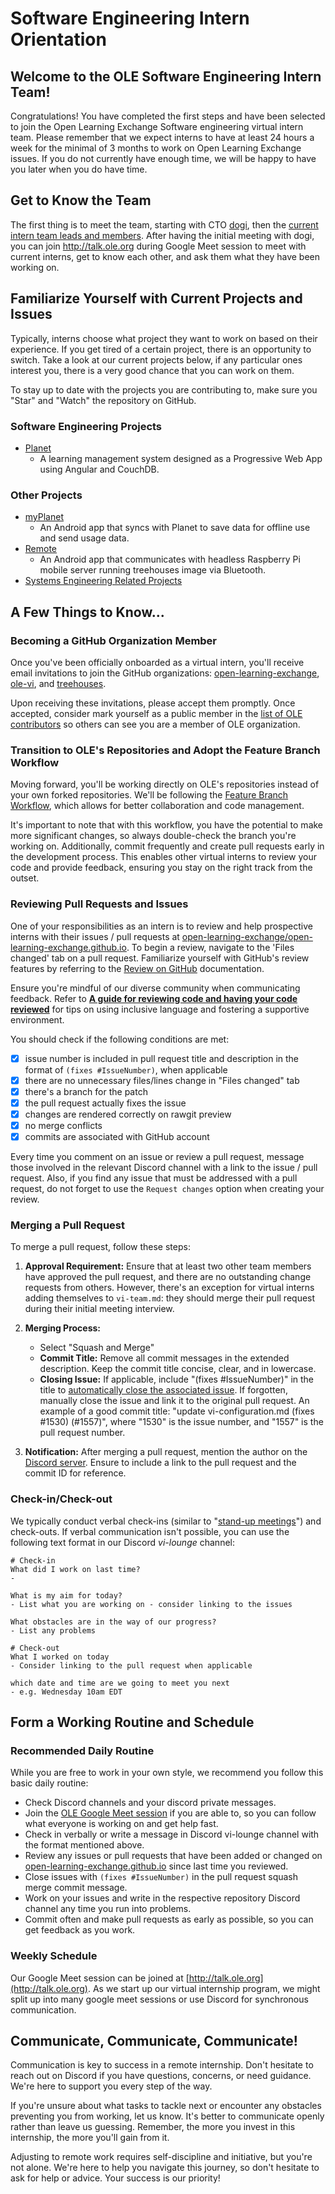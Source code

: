 # Software Engineering Intern Orientation

## Welcome to the OLE Software Engineering Intern Team!

Congratulations! You have completed the first steps and have been selected to join the Open Learning Exchange Software engineering virtual intern team. Please remember that we expect interns to have at least 24 hours a week for the minimal of 3 months to work on Open Learning Exchange issues. If you do not currently have enough time, we will be happy to have you later when you do have time.

## Get to Know the Team

The first thing is to meet the team, starting with CTO [dogi](https://github.com/dogi), then the [current intern team leads and members](#!./pages/vi/vi-team.md). After having the initial meeting with dogi, you can join <http://talk.ole.org> during Google Meet session to meet with current interns, get to know each other, and ask them what they have been working on.

## Familiarize Yourself with Current Projects and Issues

Typically, interns choose what project they want to work on based on their experience. If you get tired of a certain project, there is an opportunity to switch. Take a look at our current projects below, if any particular ones interest you, there is a very good chance that you can work on them.

To stay up to date with the projects you are contributing to, make sure you "Star" and "Watch" the repository on GitHub.

### Software Engineering Projects

- [Planet](https://github.com/open-learning-exchange/planet)
  - A learning management system designed as a Progressive Web App using Angular and CouchDB.

### Other Projects

- [myPlanet](https://github.com/open-learning-exchange/myplanet)
  - An Android app that syncs with Planet to save data for offline use and send usage data.
- [Remote](https://github.com/treehouses/remote/)
  - An Android app that communicates with headless Raspberry Pi mobile server running treehouses image via Bluetooth.
- [Systems Engineering Related Projects](https://treehouses.io/#!./pages/vi/orientation.md#Familiarize_Yourself_with_Current_Projects_and_Issues)

## A Few Things to Know...

### Becoming a GitHub Organization Member

Once you've been officially onboarded as a virtual intern, you'll receive email invitations to join the GitHub organizations: [open-learning-exchange](https://github.com/open-learning-exchange), [ole-vi](https://github.com/ole-vi), and [treehouses](https://github.com/treehouses).

Upon receiving these invitations, please accept them promptly. Once accepted, consider mark yourself as a public member in the [list of OLE contributors](https://github.com/orgs/open-learning-exchange/people) so others can see you are a member of OLE organization.

### Transition to OLE's Repositories and Adopt the Feature Branch Workflow

Moving forward, you'll be working directly on OLE's repositories instead of your own forked repositories. We'll be following the [Feature Branch Workflow](https://www.atlassian.com/git/tutorials/comparing-workflows/feature-branch-workflow), which allows for better collaboration and code management.

It's important to note that with this workflow, you have the potential to make more significant changes, so always double-check the branch you're working on. Additionally, commit frequently and create pull requests early in the development process. This enables other virtual interns to review your code and provide feedback, ensuring you stay on the right track from the outset.

### Reviewing Pull Requests and Issues

One of your responsibilities as an intern is to review and help prospective interns with their issues / pull requests at [open-learning-exchange/open-learning-exchange.github.io](https://github.com/open-learning-exchange/open-learning-exchange.github.io). To begin a review, navigate to the 'Files changed' tab on a pull request. Familiarize yourself with GitHub's review features by referring to the [Review on GitHub](https://docs.github.com/en/pull-requests/collaborating-with-pull-requests/reviewing-changes-in-pull-requests/about-pull-request-reviews) documentation.

Ensure you're mindful of our diverse community when communicating feedback. Refer to [**A guide for reviewing code and having your code reviewed**](https://github.com/thoughtbot/guides/tree/main/code-review#code-review) for tips on using inclusive language and fostering a supportive environment.

You should check if the following conditions are met:

- [x] issue number is included in pull request title and description in the format of `(fixes #IssueNumber)`, when applicable
- [x] there are no unnecessary files/lines change in "Files changed" tab
- [x] there's a branch for the patch
- [x] the pull request actually fixes the issue
- [x] changes are rendered correctly on rawgit preview
- [x] no merge conflicts
- [x] commits are associated with GitHub account

Every time you comment on an issue or review a pull request, message those involved in the relevant Discord channel with a link to the issue / pull request. Also, if you find any issue that must be addressed with a pull request, do not forget to use the `Request changes` option when creating your review.

### Merging a Pull Request

To merge a pull request, follow these steps:

1. **Approval Requirement:** Ensure that at least two other team members have approved the pull request, and there are no outstanding change requests from others. However, there's an exception for virtual interns adding themselves to `vi-team.md`: they should merge their pull request during their initial meeting interview.

2. **Merging Process:**
   - Select "Squash and Merge"
   - **Commit Title:** Remove all commit messages in the extended description. Keep the commit title concise, clear, and in lowercase.
   - **Closing Issue:** If applicable, include "(fixes #IssueNumber)" in the title to [automatically close the associated issue](https://docs.github.com/en/issues/tracking-your-work-with-issues/linking-a-pull-request-to-an-issue#linking-a-pull-request-to-an-issue-using-a-keyword). If forgotten, manually close the issue and link it to the original pull request. An example of a good commit title: "update vi-configuration.md (fixes #1530) (#1557)", where "1530" is the issue number, and "1557" is the pull request number.

3. **Notification:** After merging a pull request, mention the author on the [Discord server](https://discord.gg/mtgGD4EnYW). Ensure to include a link to the pull request and the commit ID for reference.

### Check-in/Check-out

We typically conduct verbal check-ins (similar to "[stand-up meetings](https://en.wikipedia.org/wiki/Stand-up_meeting)") and check-outs. If verbal communication isn't possible, you can use the following text format in our Discord *vi-lounge* channel:

```
# Check-in
What did I work on last time?
-

What is my aim for today?
- List what you are working on - consider linking to the issues

What obstacles are in the way of our progress?
- List any problems
```

```
# Check-out
What I worked on today
- Consider linking to the pull request when applicable

which date and time are we going to meet you next
- e.g. Wednesday 10am EDT
```

## Form a Working Routine and Schedule

### Recommended Daily Routine

While you are free to work in your own style, we recommend you follow this basic daily routine:

- Check Discord channels and your discord private messages.
- Join the [OLE Google Meet session](http://talk.ole.org) if you are able to, so you can follow what everyone is working on and get help fast.
- Check in verbally or write a message in Discord vi-lounge channel with the format mentioned above.
- Review any issues or pull requests that have been added or changed on [open-learning-exchange.github.io](https://github.com/open-learning-exchange/open-learning-exchange.github.io) since last time you reviewed.
- Close issues with `(fixes #IssueNumber)` in the pull request squash merge commit message.
- Work on your issues and write in the respective repository Discord channel any time you run into problems.
- Commit often and make pull requests as early as possible, so you can get feedback as you work.

### Weekly Schedule

Our Google Meet session can be joined at [http://talk.ole.org](http://talk.ole.org). As we start up our virtual internship program, we might split up into many google meet sessions or use Discord for synchronous communication.

## Communicate, Communicate, Communicate!

Communication is key to success in a remote internship. Don't hesitate to reach out on Discord if you have questions, concerns, or need guidance. We're here to support you every step of the way.

If you're unsure about what tasks to tackle next or encounter any obstacles preventing you from working, let us know. It's better to communicate openly rather than leave us guessing. Remember, the more you invest in this internship, the more you'll gain from it.

Adjusting to remote work requires self-discipline and initiative, but you're not alone. We're here to help you navigate this journey, so don't hesitate to ask for help or advice. Your success is our priority!
